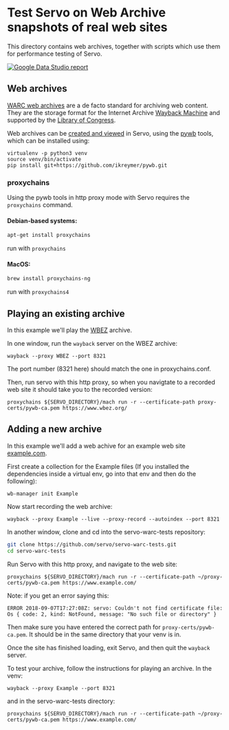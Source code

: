 # Test Servo on Web Archive snapshots of real web sites

This directory contains web archives, together with scripts which use them for performance testing of Servo.

[![Google Data Studio report](https://raw.githubusercontent.com/servo/servo-warc-tests/master/gds-screenshot.png)](https://datastudio.google.com/open/1eYJrJUUbLmvxEu_I-bM7s4fA-HlRvk-p)

## Web archives

[WARC web archives](http://iipc.github.io/warc-specifications/) are a de facto standard for archiving web content. They are the storage format for the Internet Archive [Wayback Machine](https://archive.org/web/) and supported by the [Library of Congress](http://www.loc.gov/preservation/digital/formats/fdd/fdd000236.shtml).

Web archives can be [created and viewed](https://github.com/servo/servo/wiki/Creating-and-viewing-WARC-web-archives-in-Servo) in Servo, using the [pywb](https://pywb.readthedocs.io) tools, which can be installed using:
```
virtualenv -p python3 venv
source venv/bin/activate
pip install git+https://github.com/ikreymer/pywb.git
```
### proxychains

Using the pywb tools in http proxy mode with Servo requires the `proxychains` command.

#### Debian-based systems:

```sh
apt-get install proxychains
```

run with `proxychains`

#### MacOS:

```sh
brew install proxychains-ng
```

run with `proxychains4`

## Playing an existing archive

In this example we'll play the [WBEZ](https://www.wbez.org/) archive.

In one window, run the `wayback` server on the WBEZ archive:
```
wayback --proxy WBEZ --port 8321
```

The port number (8321 here) should match the one in proxychains.conf.

Then, run servo with this http proxy, so when you navigtate to a recorded web site it should take you to the recorded version:
```
proxychains ${SERVO_DIRECTORY}/mach run -r --certificate-path proxy-certs/pywb-ca.pem https://www.wbez.org/
```


## Adding a new archive

In this example we'll add a web achive for an example web site [example.com](https://www.example.com/).

First create a collection for the Example files (If you installed the dependencies inside a virtual env, go into that env and then do the following):
```
wb-manager init Example
```

Now start recording the web archive:
```
wayback --proxy Example --live --proxy-record --autoindex --port 8321
```

In another window, clone and cd into the servo-warc-tests repository:
```sh
git clone https://github.com/servo/servo-warc-tests.git
cd servo-warc-tests
```
Run Servo with this http proxy, and navigate to the web site:
```
proxychains ${SERVO_DIRECTORY}/mach run -r --certificate-path ~/proxy-certs/pywb-ca.pem https://www.example.com/
```
Note: if you get an error saying this:
```
ERROR 2018-09-07T17:27:08Z: servo: Couldn't not find certificate file: Os { code: 2, kind: NotFound, message: "No such file or directory" }
```
Then make sure you have entered the correct path for `proxy-certs/pywb-ca.pem`. It should be in the same directory that your venv is in.

Once the site has finished loading, exit Servo, and then quit the `wayback` server.

To test your archive, follow the instructions for playing an archive. In the venv:
```
wayback --proxy Example --port 8321
```

and in the servo-warc-tests directory:
```
proxychains ${SERVO_DIRECTORY}/mach run -r --certificate-path ~/proxy-certs/pywb-ca.pem https://www.example.com/
```
